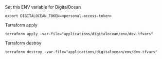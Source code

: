 Set this ENV variable for DigitalOcean
```
export DIGITALOCEAN_TOKEN=<personal-access-token>
```
Terraform apply
```
terraform apply -var-file="applications/digitalocean/env/dev.tfvars"  
```
Terraform destroy
```
terraform destroy -var-file="applications/digitalocean/env/dev.tfvars"  
```
